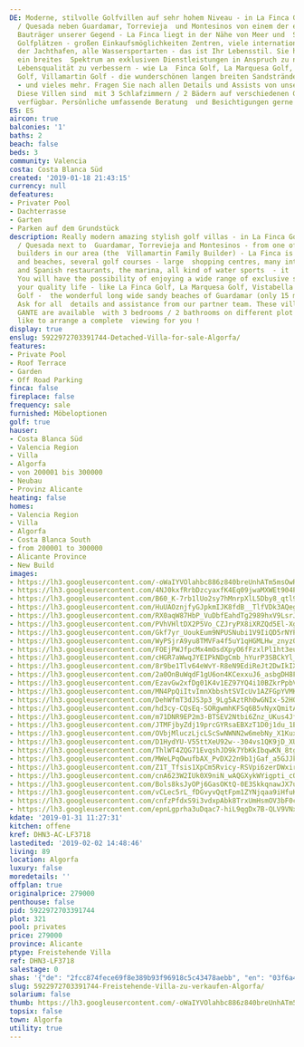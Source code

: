 ```yaml
---
DE: Moderne, stilvolle Golfvillen auf sehr hohem Niveau - in La Finca Golf / Algorfa
  / Quesada neben Guardamar, Torrevieja  und Montesinos von einem der erfahrensten
  Bauträger unserer Gegend - La Finca liegt in der Nähe von Meer und  Stränden, mehreren
  Golfplätzen - großen Einkaufsmöglichkeiten Zentren, viele internationale und spanische  Restaurants,
  der Jachthafen, alle Wassersportarten - das ist Ihr Lebensstil. Sie haben die Möglichkeit,
  ein breites  Spektrum an exklusiven Dienstleistungen in Anspruch zu nehmen, um Ihre
  Lebensqualität zu verbessern - wie La  Finca Golf, La Marquesa Golf, Vistabella
  Golf, Villamartin Golf - die wunderschönen langen breiten Sandstrände von  Guardamar
  - und vieles mehr. Fragen Sie nach allen Details und Assists von unserem Partnerteam.
  Diese Villen sind  mit 3 Schlafzimmern / 2 Bädern auf verschiedenen Grundstücksgrößen
  verfügbar. Persönliche umfassende Beratung  und Besichtigungen gerne und jederzeit.
ES: ES
aircon: true
balconies: '1'
baths: 2
beach: false
beds: 3
community: Valencia
costa: Costa Blanca Süd
created: '2019-01-18 21:43:15'
currency: null
defeatures:
- Privater Pool
- Dachterrasse
- Garten
- Parken auf dem Grundstück
description: Really modern amazing stylish golf villas - in La Finca Golf / Algorfa
  / Quesada next to  Guardamar, Torrevieja and Montesinos - from one of the best experienced
  builders in our area (the  Villamartin Family Builder) - La Finca is near to sea
  and beaches, several golf courses - large  shopping centres, many international
  and Spanish restaurants, the marina, all kind of water sports  - it !s your lifestyle.
  You will have the possibility of enjoying a wide range of exclusive services to  improve
  your quality life - like La Finca Golf, La Marquesa Golf, Vistabella Golf, Villamartin
  Golf -  the wonderful long wide sandy beaches of Guardamar (only 15 min) - and more.
  Ask for all  details and assistance from our partner team. These villas NAMUR and
  GANTE are available  with 3 bedrooms / 2 bathrooms on different plot sizes. We would
  like to arrange a complete  viewing for you !
display: true
enslug: 5922972703391744-Detached-Villa-for-sale-Algorfa/
features:
- Private Pool
- Roof Terrace
- Garden
- Off Road Parking
finca: false
fireplace: false
frequency: sale
furnished: Möbeloptionen
golf: true
hauser:
- Costa Blanca Süd
- Valencia Region
- Villa
- Algorfa
- von 200001 bis 300000
- Neubau
- Provinz Alicante
heating: false
homes:
- Valencia Region
- Villa
- Algorfa
- Costa Blanca South
- from 200001 to 300000
- Alicante Province
- New Build
images:
- https://lh3.googleusercontent.com/-oWaIYVOlahbc886z840breUnhATm5msOwRg49FxNxXYWd_GrRoggV6jICwSUXsFZBc2b7wx9Noc9y-Qw7whRA=w640-rj-e30-l100
- https://lh3.googleusercontent.com/4NJ0kxfRrbDzcyaxfK4Eq09jwaMXWEt904PyY0HIrJgrOsUBMg192kGRQWKS0s8qv6GfTUNJwNK2QzHXrVc=w640-rj-e30-l100
- https://lh3.googleusercontent.com/B60_K-7rb1lUo2sy7hMnrpXlL5Dby8_qtl9ArFuBuBkkM5mKuxbtw_B9rtkfyLedgcS1ee-eFuF_L4DmsHh-=w640-rj-e30-l100
- https://lh3.googleusercontent.com/HuUAOznjfyGJpkmIJK8fdB__TlfVDk3AQegj-XMvDT-zFcYrZ_P_pqmvbc39QuVBAV0LwzeqeF3d98QMOrSL=w640-rj-e30-l100
- https://lh3.googleusercontent.com/RX0aqW87HbP_VuDbfEahdTg2989hxV9LsrJ-m6EHyNtZ8rhLk0xPJ7fpMQmD7PjaD4uN2YQXZGGArbhhSJQe=w640-rj-e30-l100
- https://lh3.googleusercontent.com/PVhVHltDX2P5Vo_CZJryPX8iXRZQd5El-XgI-cAwCVkZm7ZrkhPgKJZao2wcEJBc9Jr2wVaQLUaYG3sZU_Xe=w640-rj-e30-l100
- https://lh3.googleusercontent.com/Gkf7yr_UoukEum9NPUSNubi1V9IiQD5rNYPs5MrFLaPdkI3ZJoc4vM4tM1Hz-vM03uOVYoxuMNdyM02K5uA=w640-rj-e30-l100
- https://lh3.googleusercontent.com/WyPSjrA9yu8TMVFa4f5uY1qHGMLHw_znyz0hliYNL--GIQw5yJvpnef4kxiKzWK7Pn2zsrz3RlUtmBmaAt9D=w640-rj-e30-l100
- https://lh3.googleusercontent.com/FOEjPWJfpcMx4mOsdXpyO6fFzxlPl1ht3euZMAunnIPATERgI6QAk89MkBCNzsWclgIY8AQ6n8UfyqyQyivj=w640-rj-e30-l100
- https://lh3.googleusercontent.com/cHGR7aWwqJYEIPkNDgCmb_hYurP3SBCkYl_sCgomxI9SRPZL2mo1EdL7JLxNQHxcl98uejdOPOcBG5q2bYcf=w640-rj-e30-l100
- https://lh3.googleusercontent.com/8r9be1Tlv64eWvY-R8eN9EdiReJt2DwIkIXyUwB6iR9OkDaYOniQDVS74PwJhw4AqnYXpefdyPkChzSOsg=w640-rj-e30-l100
- https://lh3.googleusercontent.com/2a0OnBuWqdF1gU6on4KCexxuJ6_asbgDH8Fd07W_tdF63Kc08wdD0atxWmjIElDLhfRjAbvmwwZ3AH39JhHa=w640-rj-e30-l100
- https://lh3.googleusercontent.com/EzavGw2xfDg01K4v1EZ97YQ4i10BZkrPpbVQ0yj50BCHjY8G-ouNqkj5gUyWCkDiV6yNc5L0VUxrTlsFlB11zw=w640-rj-e30-l100
- https://lh3.googleusercontent.com/MN4PpQiItvImnXbbshtSVIcUv1AZFGpYVMKAQ2zufuk09_xa7w8D_kjBiRXziBSNV4GHbxkPPkTWHd_7KRKdUA=w640-rj-e30-l100
- https://lh3.googleusercontent.com/DehWfmT3dJS3p3_9Lg5AztRh0wGNIx-52HQcbCD7dXrj2x1oyrihDobYRwq8wE82Z4CAsspP-alnPGJug6I=w640-rj-e30-l100
- https://lh3.googleusercontent.com/hd3cy-CQsEq-SORgwmhKFSq6B5vNyxQmitAIb6NbeJ4WL8QU055WmFmmfhzigR31WRQz7GNsbWz9qf64pDWb=w640-rj-e30-l100
- https://lh3.googleusercontent.com/m71DNR9EP2m3-BTSEV2Ntbi6Znz_UKus4JfNnwXxIOsBN2HB0XrqqB07qvf_MFRDU6WoctPZKIfgq0qXKQa9=w640-rj-e30-l100
- https://lh3.googleusercontent.com/JTMFjbyZdj19prcGYRsaEBXzT1D0j1du_1E_rwVO22pgLHDEz-X9ra_hv_gHWQAAkPf7mdn5SgYwKfpAYmor=w640-rj-e30-l100
- https://lh3.googleusercontent.com/OVbjMluczLjcLScSwNWNN2w6mebNy_X1KuxaGzp5P_AaucZ-9_VmBRdLyZqo14nMsiIWvdzOhYvfTJarvOgv=w640-rj-e30-l100
- https://lh3.googleusercontent.com/D1HydYU-V55ttXeU92w--304vs1QK9jD_XUzek4vml-XMNVJ2bTugZXTnLHtKOSfCnXCmA0Zk0itsvLWuSmi=w640-rj-e30-l100
- https://lh3.googleusercontent.com/ThlWT4ZQG71EvqshJD9k7YbKkIbqwKN_8tgF1fadcIUO7_4ErI15RD0CQjUGD-UTeTX7KUyi5b6NZO_pF064ng=w640-rj-e30-l100
- https://lh3.googleusercontent.com/MWeLPqOwufbAX_PvDX22n9b1jGaf_a5GJJkdVWNYYOgeJnS3I85AY64umErhkI6fE7ZbrtBGpPzhZPiVZus=w640-rj-e30-l100
- https://lh3.googleusercontent.com/Z1T_Tfsis1XpCm5Rvicy-RSVpi6zerDWxir-zYVm27Arr5AQGyd6HVsJVohOXbv4Smpn-ei3Kt23hRX6xsloJQ=w640-rj-e30-l100
- https://lh3.googleusercontent.com/cnA623W2IUk0X9niN_wAQGXykWYigpti_cOCHL0oZdDmslkAhVv3FhOV7q7Q33hbTSNs5MxAbhwy-6F-RpIw=w640-rj-e30-l100
- https://lh3.googleusercontent.com/Bols8ksJyOPj6GasOKtQ-0E3SkkqnawJX7uJbaB9kBZRh5XEqHARSQ8-SlXNdTwMPijX3rFVFfDQzNouiwBS=w640-rj-e30-l100
- https://lh3.googleusercontent.com/vCLec5rL_fDGvyvQqtFpm1ZYNjqaa9iHfuKUFwR7ENRiZE_xcVkWArs5WbGC7anMWldL1VP63f20UF6W5uwR=w640-rj-e30-l100
- https://lh3.googleusercontent.com/cnfzPfdxS9i3vdxpAbk8TrxUmHsmOV3bF0cLIR5Om3uC02MxbAV696sramWmE3yr3NiTE2fDtSITbfaP9nEnyg=w640-rj-e30-l100
- https://lh3.googleusercontent.com/epnLgprha3uDqac7-hiL9qgDx7B-QLV9VNxRIBz6UZwDjg9ukEPHR9vd_CUfdVi3RAlM_cPZMCXDjIg6jMw8=w640-rj-e30-l100
kdate: '2019-01-31 11:27:31'
kitchen: offene
kref: DHN3-AC-LF3718
lastedited: '2019-02-02 14:48:46'
living: 89
location: Algorfa
luxury: false
moredetails: ''
offplan: true
originalprice: 279000
penthouse: false
pid: 5922972703391744
plot: 321
pool: privates
price: 279000
province: Alicante
ptype: Freistehende Villa
ref: DHN3-LF3718
salestage: 0
shas: '{"de": "2fcc874fece69f8e389b93f96918c5c43478aebb", "en": "03f6a4a819e39f79d7dda2e1345ba5f503a599e9"}'
slug: 5922972703391744-Freistehende-Villa-zu-verkaufen-Algorfa/
solarium: false
thumb: https://lh3.googleusercontent.com/-oWaIYVOlahbc886z840breUnhATm5msOwRg49FxNxXYWd_GrRoggV6jICwSUXsFZBc2b7wx9Noc9y-Qw7whRA=w400-h240-n-rj-e30-l100
topsix: false
town: Algorfa
utility: true
---
```

